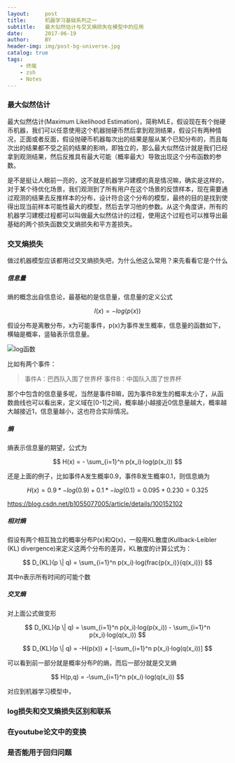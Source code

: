 ```yaml
---
layout:     post
title:      机器学习基础系列之一
subtitle:   最大似然估计与交叉熵损失在模型中的应用
date:       2017-06-19
author:     BY
header-img: img/post-bg-universe.jpg
catalog: true
tags:
    - 终端
    - zsh
    - Notes
---
```


### 最大似然估计

最大似然估计(Maximum Likelihood Estimation)，简称MLE，假设现在有个抛硬币机器，我们可以任意使用这个机器抛硬币然后拿到观测结果，假设只有两种情况，正面或者反面，假设抛硬币机器每次出的结果是服从某个已知分布的，而且每次出的结果都不受之前的结果的影响，即独立的，那么最大似然估计就是我们已经拿到观测结果，然后反推具有最大可能（概率最大）导致出现这个分布函数的参数。

是不是挺让人眼前一亮的，这不就是机器学习建模的真是情况嘛，确实是这样的，对于某个待优化场景，我们观测到了所有用户在这个场景的反馈样本，现在需要通过观测的结果去反推样本的分布，设计符合这个分布的模型，最终的目的是找到使得出现当前样本可能性最大的模型，然后去学习他的参数。从这个角度讲，所有的机器学习建模过程都可以叫做最大似然估计的过程，使用这个过程也可以推导出最基础的两个损失函数交叉熵损失和平方差损失。

### 交叉熵损失

做过机器模型应该都用过交叉熵损失吧，为什么他这么常用？来先看看它是个什么

##### 信息量

熵的概念出自信息论，最基础的是信息量，信息量的定义公式

$$
I(x) = -log(p(x))
$$ 

假设分布是离散分布，x为可能事件，p(x)为事件发生概率，信息量的函数如下，横轴是概率，竖轴表示信息量。

![log函数](http://yougth.top/img/ml/base_ml_0.png)


比如有两个事件：

> 事件A：巴西队入围了世界杯
> 事件B：中国队入围了世界杯

那个中包含的信息量多呢，当然是事件B嘛，因为事件B发生的概率太小了，从函数曲线也可以看出来，定义域在[0-1]之间，概率越小越接近0信息量越大，概率越大越接近1，信息量越小，这也符合实际情况。

##### 熵

熵表示信息量的期望，公式为

$$
H(x) = - \sum_{i=1}^n p(x_i)·log(p(x_i))
$$

还是上面的例子，比如事件A发生概率0.9，事件B发生概率0.1，则信息熵为

$$
H(x) = 0.9 * -log(0.9) + 0.1 * -log(0.1) = 0.095 + 0.230  = 0.325 
$$

https://blog.csdn.net/b1055077005/article/details/100152102

##### 相对熵

假设有两个相互独立的概率分布P(x)和Q(x)，一般用KL散度(Kullback-Leibler (KL) divergence)来定义这两个分布的差异，KL散度的计算公式为：

$$
D_{KL}(p \| q) = \sum_{i=1}^n p(x_i)·log(frac{p(x_i)}{q(x_i)})
$$

其中n表示所有时间的可能个数

##### 交叉熵

对上面公式做变形

$$
D_{KL}(p \| q) = \sum_{i=1}^n p(x_i)·log(p(x_i)) - \sum_{i=1}^n p(x_i)·log(q(x_i))
$$

$$
 D_{KL}(p \| q) = -H(p(x)) + [-\sum_{i=1}^n p(x_i)·log(q(x_i))]
$$

可以看到前一部分就是概率分布P的熵，而后一部分就是交叉熵

$$
H(p,q) = -\sum_{i=1}^n p(x_i)·log(q(x_i))
$$

对应到机器学习模型中，

### log损失和交叉熵损失区别和联系

### 在youtube论文中的变换


### 是否能用于回归问题
